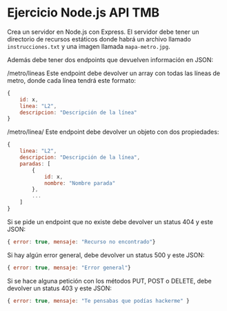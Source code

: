 # Ejercicio Node.js API TMB

Crea un servidor en Node.js con Express. El servidor debe tener un directorio de recursos estáticos donde habrá un archivo llamado `instrucciones.txt` y una imagen llamada `mapa-metro.jpg`.

Además debe tener dos endpoints que devuelven información en JSON:

/metro/lineas
Este endpoint debe devolver un array con todas las líneas de metro, donde cada línea tendrá este formato:
```javascript
{
    id: x,
    linea: "L2",
    descripcion: "Descripción de la línea"
}
```

/metro/linea/<linea>
Este endpoint debe devolver un objeto con dos propiedades:
```javascript
{
    linea: "L2",
    descripcion: "Descripción de la línea",
    paradas: [
        {
            id: x,
            nombre: "Nombre parada"
        },
        ...
    ]
}
```

Si se pide un endpoint que no existe debe devolver un status 404 y este JSON:
```javascript
{ error: true, mensaje: "Recurso no encontrado"}
```

Si hay algún error general, debe devolver un status 500 y este JSON:
```javascript
{ error: true, mensaje: "Error general"}
```

Si se hace alguna petición con los métodos PUT, POST o DELETE, debe devolver un status 403 y este JSON:
```javascript
{ error: true, mensaje: "Te pensabas que podías hackerme" }
```